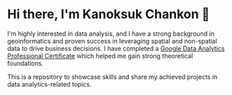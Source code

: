 # Hi there, I'm Kanoksuk Chankon 👋
I'm highly interested in data analysis, and I have a strong background in geoinformatics and proven success in leveraging spatial and non-spatial data to drive business decisions. I have completed a [Google Data Analytics Professional Certificate](https://coursera.org/share/4e0a655f9eaf3befdaa66b1bb233ad89) which helped me gain strong theoretical foundations.

This is a repository to showcase skills and share my achieved projects in data analytics-related topics.

<!--
**Kanoksuk-C/kanoksuk-c** is a ✨ _special_ ✨ repository because its `README.md` (this file) appears on your GitHub profile.

Here are some ideas to get you started:

- 🔭 I’m currently working on ...
- 🌱 I’m currently learning ...
- 👯 I’m looking to collaborate on ...
- 🤔 I’m looking for help with ...
- 💬 Ask me about ...
- 📫 How to reach me: ...
- 😄 Pronouns: ...
- ⚡ Fun fact: ...
>
